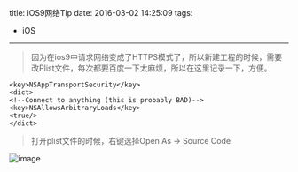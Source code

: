 title: iOS9网络Tip
date: 2016-03-02 14:25:09
tags:
- iOS
---
<blockquote class="blockquote-center">因为在ios9中请求网络变成了HTTPS模式了，所以新建工程的时候，需要改Plist文件，每次都要百度一下太麻烦，所以在这里记录一下，方便。</blockquote>


	<key>NSAppTransportSecurity</key>
	<dict>
    <!--Connect to anything (this is probably BAD)-->
    <key>NSAllowsArbitraryLoads</key>
    <true/>
	</dict>
	
> 打开plist文件的时候，右键选择Open As -> Source Code


![image](http://ww2.sinaimg.cn/large/7a65bc01jw1f1ii7okoaqj20zg0llq7v.jpg)